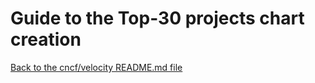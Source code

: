 # Guide to the Top-30 projects chart creation

[Back to the cncf/velocity README.md file](../README.md)